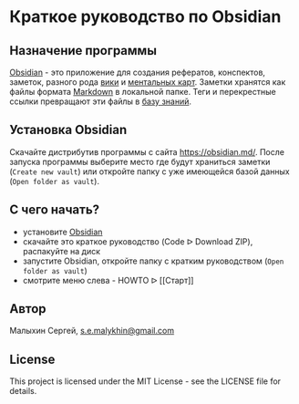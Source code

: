 # Краткое руководство по Obsidian
## Назначение программы
[Obsidian](https://obsidian.md/) - это приложение для создания рефератов, конспектов, заметок, разного рода [вики](https://ru.wikipedia.org/wiki/Вики) и [ментальных карт](https://ru.wikipedia.org/wiki/Диаграмма_связей). Заметки хранятся как файлы формата [Markdown](https://ru.wikipedia.org/wiki/Markdown) в локальной папке. Теги и перекрестные ссылки превращают эти файлы в [базу знаний](https://ru.wikipedia.org/wiki/База_знаний).

## Установка Obsidian
Скачайте дистрибутив программы с сайта https://obsidian.md/. После запуска программы выберите место где будут храниться заметки (`Create new vault`) или откройте папку с уже имеющейся базой данных (`Open folder as vault`).

## С чего начать?
- установите [Obsidian](https://obsidian.md/)
- скачайте это краткое руководство (Code ᐅ Download ZIP), распакуйте на диск
- запустите Obsidian, откройте папку с кратким руководством  (`Open folder as vault`)
- смотрите меню слева - HOWTO ᐅ [[Старт]]

## Автор

Малыхин Сергей, [s.e.malykhin@gmail.com](mailto:s.e.malykhin@gmail.com)

## License

This project is licensed under the MIT License - see the LICENSE file for details.